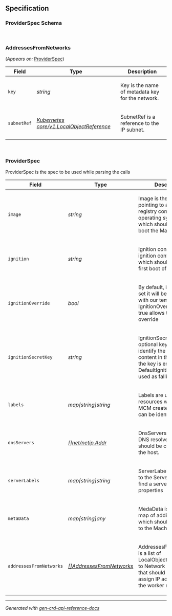 ## Specification
### ProviderSpec Schema
<br>
<h3 id="settings.gardener.cloud/v1alpha1.AddressesFromNetworks">
<b>AddressesFromNetworks</b>
</h3>
<p>
(<em>Appears on:</em>
<a href="#?id=%23settings.gardener.cloud%2fv1alpha1.ProviderSpec">ProviderSpec</a>)
</p>
<p>
</p>
<table>
<thead>
<tr>
<th>Field</th>
<th>Type</th>
<th>Description</th>
</tr>
</thead>
<tbody>
<tr>
<td>
<code>key</code>
</td>
<td>
<em>
string
</em>
</td>
<td>
<p>Key is the name of metadata key for the network.</p>
</td>
</tr>
<tr>
<td>
<code>subnetRef</code>
</td>
<td>
<em>
<a href="#?id=https%3a%2f%2fkubernetes.io%2fdocs%2freference%2fgenerated%2fkubernetes-api%2fv1.29%2f%23localobjectreference-v1-core">
Kubernetes core/v1.LocalObjectReference
</a>
</em>
</td>
<td>
<p>SubnetRef is a reference to the IP subnet.</p>
</td>
</tr>
</tbody>
</table>
<br>
<h3 id="settings.gardener.cloud/v1alpha1.ProviderSpec">
<b>ProviderSpec</b>
</h3>
<p>
<p>ProviderSpec is the spec to be used while parsing the calls</p>
</p>
<table>
<thead>
<tr>
<th>Field</th>
<th>Type</th>
<th>Description</th>
</tr>
</thead>
<tbody>
<tr>
<td>
<code>image</code>
</td>
<td>
<em>
string
</em>
</td>
<td>
<p>Image is the URL pointing to an OCI registry containing the operating system image which should be used to boot the Machine</p>
</td>
</tr>
<tr>
<td>
<code>ignition</code>
</td>
<td>
<em>
string
</em>
</td>
<td>
<p>Ignition contains the ignition configuration which should be run on first boot of a Machine.</p>
</td>
</tr>
<tr>
<td>
<code>ignitionOverride</code>
</td>
<td>
<em>
bool
</em>
</td>
<td>
<p>By default, if ignition is set it will be merged it with our template
If IgnitionOverride is set to true allows to fully override</p>
</td>
</tr>
<tr>
<td>
<code>ignitionSecretKey</code>
</td>
<td>
<em>
string
</em>
</td>
<td>
<p>IgnitionSecretKey is optional key field used to identify the ignition content in the Secret
If the key is empty, the DefaultIgnitionKey will be used as fallback.</p>
</td>
</tr>
<tr>
<td>
<code>labels</code>
</td>
<td>
<em>
map[string]string
</em>
</td>
<td>
<p>Labels are used to tag resources which the MCM creates, so they can be identified later.</p>
</td>
</tr>
<tr>
<td>
<code>dnsServers</code>
</td>
<td>
<em>
<a href="#?id=https%3a%2f%2fpkg.go.dev%2fnet%2fnetip%23Addr">
[]net/netip.Addr
</a>
</em>
</td>
<td>
<p>DnsServers is a list of DNS resolvers which should be configured on the host.</p>
</td>
</tr>
<tr>
<td>
<code>serverLabels</code>
</td>
<td>
<em>
map[string]string
</em>
</td>
<td>
<p>ServerLabels are passed to the ServerClaim to find a server with certain properties</p>
</td>
</tr>
<tr>
<td>
<code>metaData</code>
</td>
<td>
<em>
map[string]any
</em>
</td>
<td>
<p>MedaData is a key-value map of additional data which should be passed to the Machine.</p>
</td>
</tr>
<tr>
<td>
<code>addressesFromNetworks</code>
</td>
<td>
<em>
<a href="#?id=%23settings.gardener.cloud%2fv1alpha1.AddressesFromNetworks">
[]AddressesFromNetworks
</a>
</em>
</td>
<td>
<p>AddressesFromNetworks is a list of LocalObjectReferences to Network resources that should be used to assign IP addresses to the worker nodes.</p>
</td>
</tr>
</tbody>
</table>
<hr/>
<p><em>
Generated with <a href="https://github.com/ahmetb/gen-crd-api-reference-docs">gen-crd-api-reference-docs</a>
</em></p>
